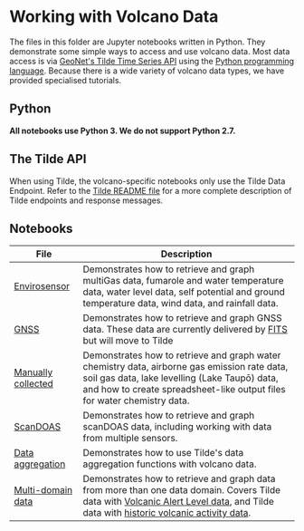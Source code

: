 # Working with Volcano Data 

The files in this folder are Jupyter notebooks written in Python. They demonstrate some simple ways to access and use volcano data. Most data access is via [GeoNet's Tilde Time Series API](https://tilde.geonet.org.nz/) using the [Python programming language](https://www.python.org/). Because there is a wide variety of volcano data types, we have provided specialised tutorials.

## Python ##

**All notebooks use Python 3. We do not support Python 2.7.**

## The Tilde API ## 
When using Tilde, the volcano-specific notebooks only use the Tilde Data Endpoint. Refer to the [Tilde README file](../Tilde/README.md) for a more complete description of Tilde endpoints and response messages.

## Notebooks ##

| File | Description |
|------|-------------|
| [Envirosensor](./Volcano_data_envirosensor.ipynb) | Demonstrates how to retrieve and graph multiGas data, fumarole and water temperature data, water level data, self potential and ground temperature data, wind data, and rainfall data.|
| [GNSS](./Volcano_data_gnss.ipynb) | Demonstrates how to retrieve and graph GNSS data. These data are currently delivered by [FITS](https://fits.geonet.org.nz/api-docs/) but will move to Tilde |
| [Manually collected](./Volcano_data_manualcollect.ipynb) | Demonstrates how to retrieve and graph water chemistry data, airborne gas emission rate data, soil gas data, lake levelling (Lake Taupō) data, and how to create spreadsheet-like output files for water chemistry data.|
| [ScanDOAS](./Volcano_data_scandoas.ipynb) | Demonstrates how to retrieve and graph scanDOAS data, including working with data from multiple sensors.|
| [Data aggregation](./Volcano_data_aggregation.ipynb) | Demonstrates how to use Tilde's data aggregation functions with volcano data.|
| [Multi-domain data](./Volcano_data_multidomain.ipynb) | Demonstrates how to retrieve and graph data from more than one data domain. Covers Tilde data with [Volcanic Alert Level data](https://doi.org/10.21420/we5s-1n52), and Tilde data with [historic volcanic activity data](https://doi.org/10.21420/bw31-2x60).|
